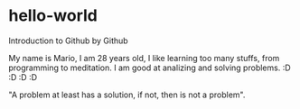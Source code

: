 # hello-world
Introduction to Github by Github

My name is Mario, I am 28 years old, I like learning too many stuffs, from programming to meditation. 
I am good at analizing and solving problems. 
:D :D :D :D


"A problem at least has a solution, if not, then is not a problem". 
